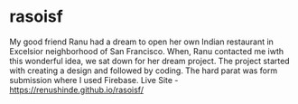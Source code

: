 # rasoisf
My good friend Ranu had a dream to open her own Indian restaurant in Excelsior neighborhood of San Francisco. 
When, Ranu contacted me iwth this wonderful idea, we sat down for her dream project.
The project started with creating a design and followed by coding.
The hard parat was form submission where I used Firebase. 
Live Site - https://renushinde.github.io/rasoisf/
